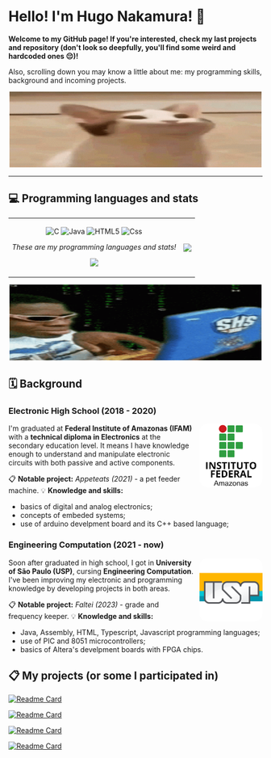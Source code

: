 # Hello! I'm Hugo Nakamura! 🤝

**Welcome to my GitHub page! If you're interested, check my last projects and repository (don't look so deepfully, you'll find some weird and hardcoded ones 😔)!**

Also, scrolling down you may know a little about me: my programming skills, background and incoming projects.

<p align="center">
    <img src="Images/cat.gif" width=500 height=150>
</p>

---

## 💻 Programming languages and stats

<table align="center" style="border: none;">
  <tr>
    <td>
        <p align="center">
            <img align="center" width=25 alt="C" src="https://cdn.jsdelivr.net/gh/devicons/devicon@latest/icons/c/c-original.svg" />
            <img align="center" width=25 alt="Java" src="https://cdn.jsdelivr.net/gh/devicons/devicon@latest/icons/java/java-original.svg" />
            <img align="center" width=25 alt="HTML5" src="https://cdn.jsdelivr.net/gh/devicons/devicon@latest/icons/html5/html5-original.svg" />
            <img align="center" width=25 alt="Css" src="https://cdn.jsdelivr.net/gh/devicons/devicon@latest/icons/css3/css3-original.svg" />
        </p>
        <p align="center"><i>These are my programming languages and stats!</i></p>
        <p align="center">
        <img src="https://github-readme-stats.vercel.app/api?username=ikuyorih9&show_icons=true&bg_color=00000000&border_radius=10&custom_title=Stats&text_color=ffffff&title_color=ffffff&hide_border=true&icon_color=ac2bed&ring_color=ac2bed">
        </p>
    </td>
    <td><img align="center" src="https://github-readme-stats.vercel.app/api/top-langs/?username=ikuyorih9&layout=donut-vertical&bg_color=00000000&custom_title=Languages&text_color=ffffff&title_color=ffffff&border_radius=10&hide_border=true&"></td>
  </tr>
</table>

<p align="center">
  <img width=500 height=150 src="Images/hackerman.gif">
</p>

## 🗓️ Background 

### Electronic High School (2018 - 2020)

<img align="right" width=125 heigth=125 src="Images/Image - ifam logo (white).png" style="border-radius:15px;margin-left:10px;">

I'm graduated at **Federal Institute of Amazonas (IFAM)** with a **technical diploma in Electronics** at the secondary education level. It means I have knowledge enough to understand and manipulate electronic circuits with both passive and active components.

📋 **Notable project:** *Appeteats (2021)* - a pet feeder machine.
💡 **Knowledge and skills:** 
* basics of digital and analog electronics;
* concepts of embeded systems;
* use of arduino develpment board and its C++ based language;

### Engineering Computation (2021 - now)

<img align="right" width=125 heigth=125 src="Images/Image - USP logo.png" style="border-radius:15px;margin-left:10px;">

Soon after graduated in high school, I got in **University of São Paulo (USP)**, cursing **Engineering Computation**. I've been improving my electronic and programming knowledge by developing projects in both areas.

📋 **Notable project:** *Faltei (2023)* - grade and frequency keeper.
💡 **Knowledge and skills:** 
* Java, Assembly, HTML, Typescript, Javascript programming languages;
* use of PIC and 8051 microcontrollers;
* basics of Altera's develpment boards with FPGA chips.


## 📋 My projects (or some I participated in)

[![Readme Card](https://github-readme-stats.vercel.app/api/pin/?username=ikuyorih9&repo=Faltei)](https://github.com/anuraghazra/github-readme-stats)

[![Readme Card](https://github-readme-stats.vercel.app/api/pin/?username=ISS2718&repo=LiveChat)](https://github.com/anuraghazra/github-readme-stats)

[![Readme Card](https://github-readme-stats.vercel.app/api/pin/?username=ikuyorih9&repo=Sim.Camada.Enlace)](https://github.com/anuraghazra/github-readme-stats)

[![Readme Card](https://github-readme-stats.vercel.app/api/pin/?username=ISS2718&repo=Whisper.Driver)](https://github.com/anuraghazra/github-readme-stats)